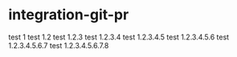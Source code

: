 # integration-git-pr
test 1
test 1.2 
test 1.2.3
test 1.2.3.4
test 1.2.3.4.5
test 1.2.3.4.5.6
test 1.2.3.4.5.6.7
test 1.2.3.4.5.6.7.8
